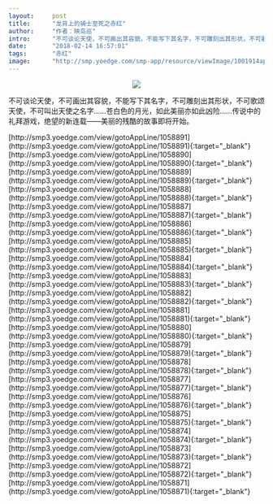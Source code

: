 ```yaml
---
layout:     post
title:      "龙背上的骑士至死之赤红"
author:     "作者：映岛巡"
intro:      "不可谈论天使，不可画出其容貌，不能写下其名字，不可雕刻出其形状，不可歌颂天使，不可叫出天使之名字……苍白色的月光，如此美丽亦如此凶险……传说中的礼拜游戏，绝望的新连载——美丽的残酷的故事即将开始。"
date:       "2018-02-14 16:57:01"
tags:       "赤红"
image:      "http://smp.yoedge.com/smp-app/resource/viewImage/1001914appline.png"
---
```

<div style="text-align: center">
<p><img src="http://smp.yoedge.com/smp-app/resource/viewImage/1001914appline.png"/></p>
</div>
<p class="post-meta">
<span>不可谈论天使，不可画出其容貌，不能写下其名字，不可雕刻出其形状，不可歌颂天使，不可叫出天使之名字……苍白色的月光，如此美丽亦如此凶险……传说中的礼拜游戏，绝望的新连载——美丽的残酷的故事即将开始。</span>
</p>
[http://smp3.yoedge.com/view/gotoAppLine/1058891](http://smp3.yoedge.com/view/gotoAppLine/1058891){:target="_blank"}
[http://smp3.yoedge.com/view/gotoAppLine/1058890](http://smp3.yoedge.com/view/gotoAppLine/1058890){:target="_blank"}
[http://smp3.yoedge.com/view/gotoAppLine/1058889](http://smp3.yoedge.com/view/gotoAppLine/1058889){:target="_blank"}
[http://smp3.yoedge.com/view/gotoAppLine/1058888](http://smp3.yoedge.com/view/gotoAppLine/1058888){:target="_blank"}
[http://smp3.yoedge.com/view/gotoAppLine/1058887](http://smp3.yoedge.com/view/gotoAppLine/1058887){:target="_blank"}
[http://smp3.yoedge.com/view/gotoAppLine/1058886](http://smp3.yoedge.com/view/gotoAppLine/1058886){:target="_blank"}
[http://smp3.yoedge.com/view/gotoAppLine/1058885](http://smp3.yoedge.com/view/gotoAppLine/1058885){:target="_blank"}
[http://smp3.yoedge.com/view/gotoAppLine/1058884](http://smp3.yoedge.com/view/gotoAppLine/1058884){:target="_blank"}
[http://smp3.yoedge.com/view/gotoAppLine/1058883](http://smp3.yoedge.com/view/gotoAppLine/1058883){:target="_blank"}
[http://smp3.yoedge.com/view/gotoAppLine/1058882](http://smp3.yoedge.com/view/gotoAppLine/1058882){:target="_blank"}
[http://smp3.yoedge.com/view/gotoAppLine/1058881](http://smp3.yoedge.com/view/gotoAppLine/1058881){:target="_blank"}
[http://smp3.yoedge.com/view/gotoAppLine/1058880](http://smp3.yoedge.com/view/gotoAppLine/1058880){:target="_blank"}
[http://smp3.yoedge.com/view/gotoAppLine/1058879](http://smp3.yoedge.com/view/gotoAppLine/1058879){:target="_blank"}
[http://smp3.yoedge.com/view/gotoAppLine/1058878](http://smp3.yoedge.com/view/gotoAppLine/1058878){:target="_blank"}
[http://smp3.yoedge.com/view/gotoAppLine/1058877](http://smp3.yoedge.com/view/gotoAppLine/1058877){:target="_blank"}
[http://smp3.yoedge.com/view/gotoAppLine/1058876](http://smp3.yoedge.com/view/gotoAppLine/1058876){:target="_blank"}
[http://smp3.yoedge.com/view/gotoAppLine/1058875](http://smp3.yoedge.com/view/gotoAppLine/1058875){:target="_blank"}
[http://smp3.yoedge.com/view/gotoAppLine/1058874](http://smp3.yoedge.com/view/gotoAppLine/1058874){:target="_blank"}
[http://smp3.yoedge.com/view/gotoAppLine/1058873](http://smp3.yoedge.com/view/gotoAppLine/1058873){:target="_blank"}
[http://smp3.yoedge.com/view/gotoAppLine/1058872](http://smp3.yoedge.com/view/gotoAppLine/1058872){:target="_blank"}
[http://smp3.yoedge.com/view/gotoAppLine/1058871](http://smp3.yoedge.com/view/gotoAppLine/1058871){:target="_blank"}



